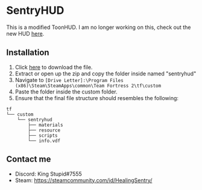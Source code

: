 # SentryHUD

This is a modified ToonHUD. I am no longer working on this, check out the new HUD [here](https://github.com/BingBongBonky/SentryHud).

## Installation
1. Click [here](https://github.com/BingBongBonky/SentryHud-OLD/archive/refs/heads/release.zip) to download the file. 
2. Extract or open up the zip and copy the folder inside named "sentryhud"
4. Navigate to `[Drive Letter]:\Program Files (x86)\Steam\SteamApps\common\Team Fortress 2\tf\custom`
5. Paste the folder inside the custom folder.
6. Ensure that the final file structure should resembles the following:
```
tf
└── custom
    └── sentryhud
        ├── materials
        ├── resource
        ├── scripts
        └── info.vdf
```
## Contact me
* Discord: King Stupid#7555
* Steam: https://steamcommunity.com/id/HealingSentry/
